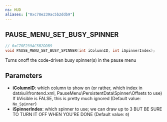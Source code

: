 ```yaml
---
ns: HUD
aliases: ["0xc78e239ac5b2ddb9"]
---
```

## PAUSE_MENU_SET_BUSY_SPINNER

```c
// 0xC78E239AC5B2DDB9
void PAUSE_MENU_SET_BUSY_SPINNER(int iColumnID, int iSpinnerIndex);
```

Turns onoff the code-driven busy spinner(s) in the pause menu


## Parameters
* **iColumnID**: which column to show on (or rather, which index in data\ui\frontend.xml, PauseMenu\PersistentData\Spinner\Offsets to use) If bVisible is FALSE, this is pretty much ignored (Default value: `No_Spinner`)
* **iSpinnerIndex**: which spinner to use; we can draw up to 3 BUT BE SURE TO TURN IT OFF WHEN YOU'RE DONE (Default value: `0`)
